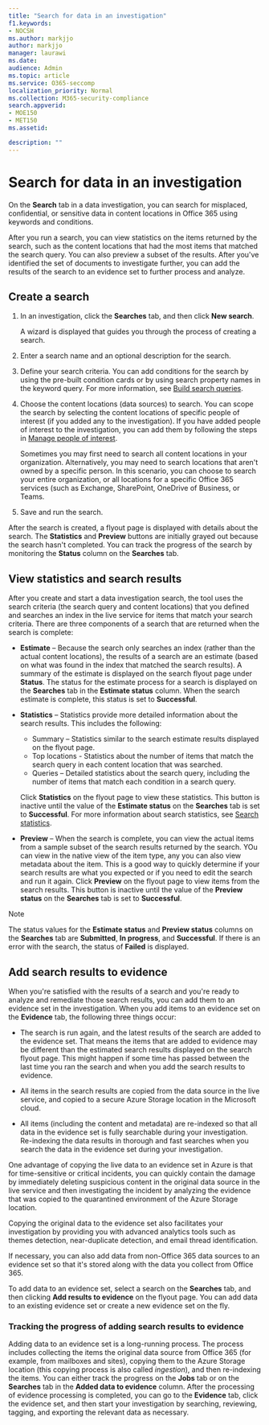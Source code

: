 ```yaml
---
title: "Search for data in an investigation"
f1.keywords:
- NOCSH
ms.author: markjjo
author: markjjo
manager: laurawi
ms.date: 
audience: Admin
ms.topic: article
ms.service: O365-seccomp
localization_priority: Normal
ms.collection: M365-security-compliance 
search.appverid: 
- MOE150
- MET150
ms.assetid: 

description: ""
---
```


# Search for data in an investigation

On the **Search** tab in a data investigation, you can search for misplaced, confidential, or sensitive data in content locations in Office 365 using keywords and conditions. 

After you run a search, you can view statistics on the items returned by the search, such as the content locations that had the most items that matched the search query. You can also preview a subset of the results. After you've identified the set of documents to investigate further, you can add the results of the search to an evidence set to further process and analyze.

## Create a search

1. In an investigation, click the **Searches** tab, and then click **New search**. 

    A wizard is displayed that guides you through the process of creating a search.

2. Enter a search name and an optional description for the search.

3. Define your search criteria. You can add conditions for the search by using the pre-built condition cards or by using search property names in the keyword query. For more information, see [Build search queries](build-search-queries.md).

4. Choose the content locations (data sources) to search. You can scope the search by selecting the content locations of specific people of interest (if you added any to the investigation). If you have added people of interest to the investigation, you can add them by following the steps in [Manage people of interest](manage-people-of-interest.md#add-people-of-interest).
 
   Sometimes you may first need to search all content locations in your organization. Alternatively, you may need to search locations that aren't owned by a specific person. In this scenario, you can choose to search your entire organization, or all locations for a specific Office 365 services (such as Exchange, SharePoint, OneDrive of Business, or Teams.

5. Save and run the search.

After the search is created, a flyout page is displayed with details about the search. The **Statistics** and **Preview** buttons are initially grayed out because the search hasn't completed. You can track the progress of the search by monitoring the **Status** column on the **Searches** tab.

## View statistics and search results

After you create and start a data investigation search, the tool uses the search criteria (the search query and content locations) that you defined and searches an index in the live service for items that match your search criteria. There are three components of a search that are returned when the search is complete: 

- **Estimate** – Because the search only searches an index (rather than the actual content locations), the results of a search are an estimate (based on what was found in the index that matched the search results). A summary of the estimate is displayed on the search flyout page under **Status**. The status for the estimate process for a search is displayed on the **Searches** tab in the **Estimate status** column. When the search estimate is complete, this status is set to **Successful**.

- **Statistics** – Statistics provide more detailed information about the search results. This includes the following:

    - Summary – Statistics similar to the search estimate results displayed on the flyout page.
    - Top locations - Statistics about the number of items that match the search query in each content location that was searched. 
    - Queries – Detailed statistics about the search query, including the number of items that match each condition in a search query.

    Click **Statistics** on the flyout page to view these statistics. This button is inactive until the value of the **Estimate status** on the **Searches** tab is set to **Successful**. For more information about search statistics, see [Search statistics](search-statistics.md).

- **Preview** – When the search is complete, you can view the actual items from a sample subset of the search results returned by the search. YOu can view in the native view of the item type, any you can also view metadata about the item. This is a good way to quickly determine if your search results are what you expected or if you need to edit the search and run it again. Click  **Preview** on the flyout page to view items from the search results. This button is inactive until the value of the **Preview status** on the **Searches** tab is set to **Successful**.
 
> [!NOTE]
> The status values for the **Estimate status** and **Preview status** columns on the **Searches** tab are **Submitted**, **In progress**, and **Successful**. If there is an error with the search, the status of **Failed** is displayed.

## Add search results to evidence

When you're satisfied with the results of a search and you're ready to analyze and remediate those search results, you can add them to an evidence set in the investigation. When you add items to an evidence set on the **Evidence** tab, the following three things occur:

- The search is run again, and the latest results of the search are added to the evidence set. That means the items that are added to evidence may be different than the estimated search results displayed on the search flyout page. This might happen if some time has passed between the last time you ran the search and when you add the search results to evidence.

- All items in the search results are copied from the data source in the live service, and copied to a secure Azure Storage location in the Microsoft cloud.

- All items (including the content and metadata) are re-indexed so that all data in the evidence set is fully searchable during your investigation. Re-indexing the data results in thorough and fast searches when you search the data in the evidence set during your investigation.

One advantage of copying the live data to an evidence set in Azure is that for time-sensitive or critical incidents, you can quickly contain the damage by immediately deleting suspicious content in the original data source in the live service and then investigating the incident by analyzing the evidence that was copied to the quarantined environment of the Azure Storage location. 

Copying the original data to the evidence set also facilitates your investigation by providing you with advanced analytics tools such as themes detection, near-duplicate detection, and email thread identification.

If necessary, you can also add data from non-Office 365 data sources to an evidence set so that it's stored along with the data you collect from Office 365.

To add data to an evidence set, select a search on the **Searches** tab, and then clicking **Add results to evidence** on the flyout page. You can add data to an existing evidence set or create a new evidence set on the fly.

### Tracking the progress of adding search results to evidence

Adding data to an evidence set is a long-running process. The process includes collecting the items the original data source from Office 365 (for example, from mailboxes and sites), copying them to the Azure Storage location (this copying process is also called *ingestion*), and then re-indexing the items. You can either track the progress on the **Jobs** tab or on the **Searches** tab in the **Added data to evidence** column. After the processing of evidence processing is completed, you can go to the **Evidence** tab, click the evidence set, and then start your investigation by searching, reviewing, tagging, and exporting the relevant data as necessary.